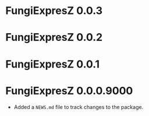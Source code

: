 # FungiExpresZ 0.0.3

# FungiExpresZ 0.0.2

# FungiExpresZ 0.0.1

# FungiExpresZ 0.0.0.9000

* Added a `NEWS.md` file to track changes to the package.
